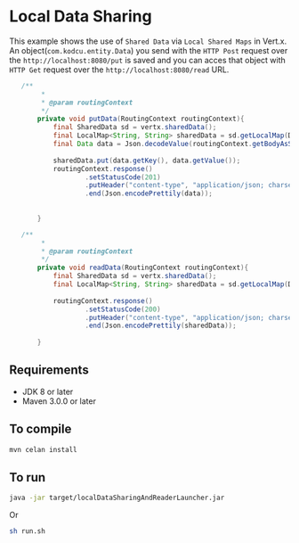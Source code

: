 # Local Data Sharing

This example shows the use of `Shared Data` via `Local Shared Maps` in Vert.x. An object(`com.kodcu.entity.Data`) you send with the `HTTP Post` request over the `http://localhost:8080/put` is saved and you can acces that object with `HTTP Get` request over the `http://localhost:8080/read` URL.
                                                 
```java
   /**
        *
        * @param routingContext
        */
       private void putData(RoutingContext routingContext){
           final SharedData sd = vertx.sharedData();
           final LocalMap<String, String> sharedData = sd.getLocalMap(DEFAULT_LOCAL_MAP_NAME);
           final Data data = Json.decodeValue(routingContext.getBodyAsString(), Data.class);
   
           sharedData.put(data.getKey(), data.getValue());
           routingContext.response()
                   .setStatusCode(201)
                   .putHeader("content-type", "application/json; charset=utf-8")
                   .end(Json.encodePrettily(data));
   
   
       }
```

```java
   /**
        *
        * @param routingContext
        */
       private void readData(RoutingContext routingContext){
           final SharedData sd = vertx.sharedData();
           final LocalMap<String, String> sharedData = sd.getLocalMap(DEFAULT_LOCAL_MAP_NAME);
   
           routingContext.response()
                   .setStatusCode(200)
                   .putHeader("content-type", "application/json; charset=utf-8")
                   .end(Json.encodePrettily(sharedData));
   
       }
```

## Requirements
* JDK 8 or later
* Maven 3.0.0 or later

## To compile
```bash
mvn celan install
```

## To run
```bash
java -jar target/localDataSharingAndReaderLauncher.jar
```

Or

```bash
sh run.sh
```